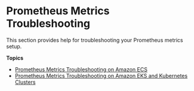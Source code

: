 # Prometheus Metrics Troubleshooting<a name="ContainerInsights-Prometheus-troubleshooting"></a>

This section provides help for troubleshooting your Prometheus metrics setup\. 

**Topics**
+ [Prometheus Metrics Troubleshooting on Amazon ECS](ContainerInsights-Prometheus-troubleshooting-ECS.md)
+ [Prometheus Metrics Troubleshooting on Amazon EKS and Kubernetes Clusters](ContainerInsights-Prometheus-troubleshooting-EKS.md)